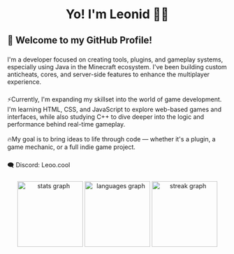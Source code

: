 # <p align="center">Yo! I'm Leonid 👨‍💻</p>

###

## <p align="left">👋 Welcome to my GitHub Profile!</p>

###

<p align="left">I'm a developer focused on creating tools, plugins, and gameplay systems, especially using Java in the Minecraft ecosystem. I've been building custom anticheats, cores, and server-side features to enhance the multiplayer experience.</p>

###

<p align="left">⚡Currently, I'm expanding my skillset into the world of game development. I'm learning HTML, CSS, and JavaScript to explore web-based games and interfaces, while also studying C++ to dive deeper into the logic and performance behind real-time gameplay.<br><br>🔥My goal is to bring ideas to life through code — whether it's a plugin, a game mechanic, or a full indie game project.</p>

###

<p align="left">🗨️ Discord: Leoo.cool</p>

###

<div align="center">
  <img src="https://github-readme-stats.vercel.app/api?username=Leooo-jar&hide_title=false&hide_rank=false&show_icons=true&include_all_commits=true&count_private=true&disable_animations=false&theme=onedark&locale=en&hide_border=false&order=1" height="150" alt="stats graph"  />
  <img src="https://github-readme-stats.vercel.app/api/top-langs?username=Leooo-jar&locale=en&hide_title=false&layout=compact&card_width=320&langs_count=5&theme=onedark&hide_border=true&order=2" height="150" alt="languages graph"  />
  <img src="https://streak-stats.demolab.com?user=Leooo-jar&locale=en&mode=daily&theme=onedark&hide_border=false&border_radius=5&order=3" height="150" alt="streak graph"  />
</div>

###
